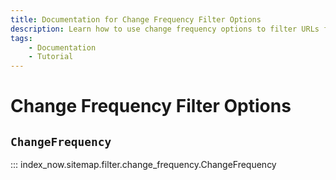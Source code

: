 ```yaml
---
title: Documentation for Change Frequency Filter Options
description: Learn how to use change frequency options to filter URLs from a sitemap before submitting them in bulk to IndexNow. Includes code examples for both beginners and advanced users.
tags:
    - Documentation
    - Tutorial
---
```


# Change Frequency Filter Options
## `ChangeFrequency`

::: index_now.sitemap.filter.change_frequency.ChangeFrequency
